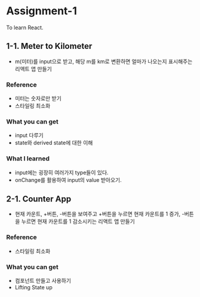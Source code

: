 # Assignment-1

To learn React.

## 1-1. Meter to Kilometer

- m(미터)를 input으로 받고, 해당 m를 km로 변환하면 얼마가 나오는지 표시해주는 리액트 앱 만들기

### Reference

- 미터는 숫자로만 받기
- 스타일링 최소화

### What you can get

- input 다루기
- state와 derived state에 대한 이해

### What I learned

- input에는 굉장히 여러가지 type들이 있다.
- onChange를 활용하여 input의 value 받아오기.

## 2-1. Counter App

- 현재 카운트, +버튼, -버튼을 보여주고 +버튼을 누르면 현재 카운트를 1 증가, -버튼을 누르면 현재 카운트를 1 감소시키는 리액트 앱 만들기

### Reference

- 스타일링 최소화

### What you can get

- 컴포넌트 만들고 사용하기
- Lifting State up
